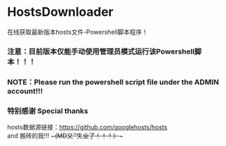 # HostsDownloader
在线获取最新版本hosts文件-Powershell脚本程序！
### 注意：目前版本仅能手动使用管理员模式运行该Powershell脚本！！！
### NOTE：Please run the powershell script file under the ADMIN account!!!

### 特别感谢 Special thanks
hosts数据源链接：https://github.com/googlehosts/hosts
<br/>
and 搬砖的我!!!  ~~~(MD又™失业了！！！）~~~
